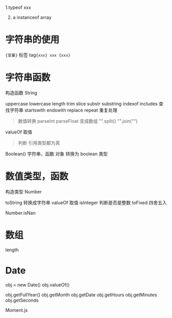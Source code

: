 1.typeof xxx

2. a instanceof array

# 字符串的使用

`{变量}`
标签 tag`{xxx} xxx {xxx}`

# 字符串函数

构造函数 String

uppercase
lowercase
length
trim
slice
substr
substring
indexof
includes 查找字符串
startswith
endswith
replace
repeat 重复处理

> 数值转换
> parseInt
> parseFloat
> 变成数组
> "".split()
> "".join("")

valueOf 取值

> 判断
> 引用类型都为真

Boolean() 字符串，函数 对象 转换为 boolean 类型

# 数值类型，函数

构造类型 Number

toString 转换成字符串
valueOf 取值
isInteger 判断是否是整数
toFixed 四舍五入

Number.isNan

# 数组

length

# Date

obj = new Date()
obj.valueOf()

obj.getFullYear()
obj.getMonth
obj.getDate
obj.getHours
obj.getMinutes
obj.getSeconds

Moment.js
